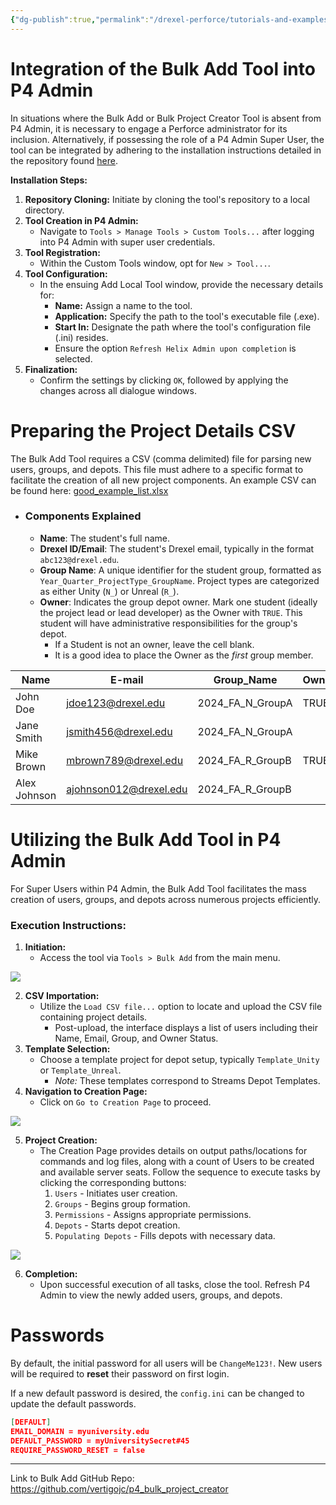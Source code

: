 ```yaml
---
{"dg-publish":true,"permalink":"/drexel-perforce/tutorials-and-examples/p4-admin-bulk-add/"}
---
```


# Integration of the Bulk Add Tool into P4 Admin

In situations where the Bulk Add or Bulk Project Creator Tool is absent from P4 Admin, it is necessary to engage a Perforce administrator for its inclusion. Alternatively, if possessing the role of a P4 Admin Super User, the tool can be integrated by adhering to the installation instructions detailed in the repository found [here](https://github.com/vertigojc/p4_bulk_project_creator).

**Installation Steps:**
1. **Repository Cloning:** Initiate by cloning the tool's repository to a local directory.
2. **Tool Creation in P4 Admin:**
   - Navigate to `Tools > Manage Tools > Custom Tools...` after logging into P4 Admin with super user credentials.
3. **Tool Registration:**
   - Within the Custom Tools window, opt for `New > Tool...`.
4. **Tool Configuration:**
   - In the ensuing Add Local Tool window, provide the necessary details for:
     - **Name:** Assign a name to the tool.
     - **Application:** Specify the path to the tool's executable file (.exe).
     - **Start In:** Designate the path where the tool's configuration file (.ini) resides.
     - Ensure the option `Refresh Helix Admin upon completion` is selected.
5. **Finalization:**
   - Confirm the settings by clicking `OK`, followed by applying the changes across all dialogue windows.

# Preparing the Project Details CSV

The Bulk Add Tool requires a CSV (comma delimited) file for parsing new users, groups, and depots. This file must adhere to a specific format to facilitate the creation of all new project components. An example CSV can be found here: [good_example_list.xlsx](https://1drv.ms/x/s!AqQzGx8l4o2wk-U7Mr4SqcDrzKJSuQ?e=jYTQVq)
- ### Components Explained
	- **Name**: The student's full name.
	- **Drexel ID/Email**: The student's Drexel email, typically in the format `abc123@drexel.edu`.
	- **Group Name**: A unique identifier for the student group, formatted as `Year_Quarter_ProjectType_GroupName`. Project types are categorized as either Unity (`N_`) or Unreal (`R_`).
	- **Owner**: Indicates the group depot owner. Mark one student (ideally the project lead or lead developer) as the Owner with `TRUE`. This student will have administrative responsibilities for the group's depot. 
		- If a Student is not an owner, leave the cell blank. 
		- It is a good idea to place the Owner as the *first* group member.

| Name         | E-mail                 | Group_Name       | Owner |
| ------------ | ---------------------- | ---------------- | ----- |
| John Doe     | jdoe123@drexel.edu     | 2024_FA_N_GroupA | TRUE  |
| Jane Smith   | jsmith456@drexel.edu   | 2024_FA_N_GroupA |       |
| Mike Brown   | mbrown789@drexel.edu   | 2024_FA_R_GroupB | TRUE  |
| Alex Johnson | ajohnson012@drexel.edu | 2024_FA_R_GroupB |       |

# Utilizing the Bulk Add Tool in P4 Admin

For Super Users within P4 Admin, the Bulk Add Tool facilitates the mass creation of users, groups, and depots across numerous projects efficiently.

### Execution Instructions:

1. **Initiation:**
   - Access the tool via `Tools > Bulk Add` from the main menu.

![](https://i.imgur.com/hWP4MMr.png)


2. **CSV Importation:**
   - Utilize the `Load CSV file...` option to locate and upload the CSV file containing project details.
     - Post-upload, the interface displays a list of users including their Name, Email, Group, and Owner Status.
3. **Template Selection:**
   - Choose a template project for depot setup, typically `Template_Unity` or `Template_Unreal`.
     - *Note:* These templates correspond to Streams Depot Templates.
4. **Navigation to Creation Page:**
   - Click on `Go to Creation Page` to proceed.

![](https://i.imgur.com/Wk7aCUa.png)

5. **Project Creation:**
   - The Creation Page provides details on output paths/locations for commands and log files, along with a count of Users to be created and available server seats. Follow the sequence to execute tasks by clicking the corresponding buttons:
     1. `Users` - Initiates user creation.
     2. `Groups` - Begins group formation.
     3. `Permissions` - Assigns appropriate permissions.
     4. `Depots` - Starts depot creation.
     5. `Populating Depots` - Fills depots with necessary data.

![](https://i.imgur.com/ZvrtoKN.png)

6. **Completion:**
   - Upon successful execution of all tasks, close the tool. Refresh P4 Admin to view the newly added users, groups, and depots.

#  Passwords

By default, the initial password for all users will be `ChangeMe123!`. New users will be required to **reset** their password on first login.

If a new default password is desired, the `config.ini` can be changed to update the default passwords.
```JSON
[DEFAULT]
EMAIL_DOMAIN = myuniversity.edu
DEFAULT_PASSWORD = myUniversitySecret#45
REQUIRE_PASSWORD_RESET = false
```

---
Link to Bulk Add GitHub Repo: https://github.com/vertigojc/p4_bulk_project_creator
